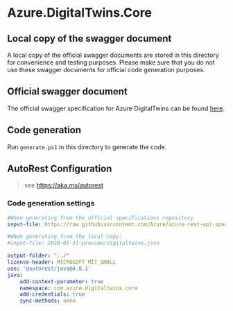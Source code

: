 # Azure.DigitalTwins.Core

## Local copy of the swagger document

A local copy of the official swagger documents are stored in this directory for convenience and testing purposes. Please make sure that you do not use these swagger documents for official code generation purposes.

## Official swagger document

The official swagger specification for Azure DigitalTwins can be found [here](https://github.com/Azure/azure-rest-api-specs/tree/master/specification/digitaltwins/data-plane/Microsoft.DigitalTwins).

## Code generation

Run `generate.ps1` in this directory to generate the code.

## AutoRest Configuration

> see <https://aka.ms/autorest>

### Code generation settings

``` yaml
#When generating from the official specifications repository
input-file: https://raw.githubusercontent.com/Azure/azure-rest-api-specs/master/specification/digitaltwins/data-plane/Microsoft.DigitalTwins/preview/2020-05-31-preview/digitaltwins.json

#When generating from the local copy:
#input-file: 2020-05-31-preview/digitaltwins.json

output-folder: "../"
license-header: MICROSOFT_MIT_SMALL
use: '@autorest/java@4.0.1'
java:
    add-context-parameter: true
    namespace: com.azure.digitaltwins.core
    add-credentials: true
    sync-methods: none
```

